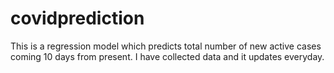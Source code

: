 # covidprediction
  This is a regression model which predicts total number of new active cases coming 10 days from present.
  I have collected data and it updates everyday.
  

